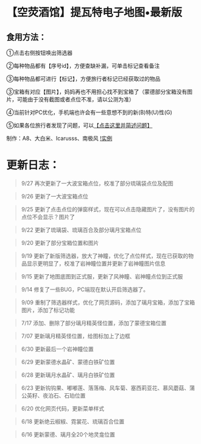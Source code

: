 # 【空荧酒馆】提瓦特电子地图•最新版
## 食用方法：

①点击右侧按钮唤出筛选器

②每种物品都有【序号id】，方便查缺补漏，可单击标记查看备注

③每种物品都可进行【标记】，方便旅行者标记已经获取过的物品

③宝箱有对应【图片】，妈妈再也不用担心找不到宝箱了（蒙德部分宝箱没有图片，可能由于没有截图或者点位不准，请以公测为准）

④当前针对PC优化，手机端也许会有一些意想不到的新(B)特(U)性(G)

⑤如果各位旅行者发现了问题，可以[【点击这里并简述问题】](https://docs.qq.com/sheet/DSm9jV29kcFVHdVZL?tab=BB08J2)

制作：A8、大白米、Icarusss、南极风
[!实例](https://upload-bbs.mihoyo.com/upload/2020/09/09/5284717/58b1e0a88e58bed8ddfc3bd34b439b75_259109571177980462.jpg?x-oss-process=image/resize,s_600/quality,q_80/auto-orient,0/interlace,1/format,jpg)
# 更新日志：

>9/27 再次更新了一大波宝箱点位，校准了部分琉璃袋点位及配图

>9/26 更新了一大波宝箱点位

>9/25 更新了点击点位的弹窗样式，现在可以点击隐藏图片了，没有图片的点位不会显示？图片了

>9/22 更新了琉璃袋、琉璃百合及部分璃月宝箱点位

>9/20 更新了部分宝箱位置和图片

>9/19 更新了新版筛选器，放大了神瞳，优化了点位样式，现在已获取的物品显示更明显了，校准了岩神瞳位置并更新了岩神瞳图片信息

>9/15 更新了地图底图到正式服，更新了风神瞳、岩神瞳点位到正式服

>9/14 修复了一些BUG，PC端现在默认开启筛选器了。

>9/09 重制了筛选器样式，优化了网页源码，添加了璃月宝箱，添加了宝箱图片，添加了标记功能

>7/17 添加、删除了部分璃月精英怪位置，添加了蒙德宝箱位置

>7/07 更新璃月精英怪位置，给图标加上了边框

>6/30 更新最后一个岩神瞳位置

>6/29 更新蒙德水晶矿、蒙德白铁矿位置

>6/28 更新璃月水晶矿、璃月白铁矿位置

>6/23 更新钩钩果、嘟嘟莲、落落梅、风车菊、塞西莉亚花、慕风蘑菇、蒲公英籽、夜泊石、石珀位置

>6/20 优化网页代码，更新菜单样式

>6/18 更新绝云椒椒、霓裳花、琉璃百合位置

>6/16 更新蒙德、璃月全20个地灵龛位置
